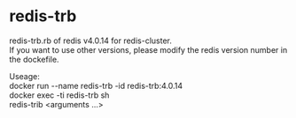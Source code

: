 # redis-trb
redis-trb.rb of redis v4.0.14 for redis-cluster.  
If you want to use other versions, please modify the redis version number in the dockefile.

Useage:  
docker run --name redis-trb -id redis-trb:4.0.14    
docker exec -ti redis-trb sh  
redis-trib <command> <options> <arguments ...>
